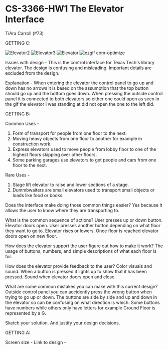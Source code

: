 # CS-3366-HW1 The Elevator Interface
TiAra Carroll (#73)

GETTING C:

![Elevator2](https://user-images.githubusercontent.com/36643475/65015526-6f6d7480-d8e7-11e9-9bab-03b23e18dada.jpg)
![Elevator3](https://user-images.githubusercontent.com/36643475/65015591-91ff8d80-d8e7-11e9-8428-1b708ff76acb.jpg)
![Elevator](https://user-images.githubusercontent.com/36643475/65015599-96c44180-d8e7-11e9-9db4-2a5c61935e5e.jpg)
![ezgif com-optimize](https://user-images.githubusercontent.com/36643475/65015868-6af58b80-d8e8-11e9-909f-2cd7e8d3c70c.gif)



Issues with design - 
This is the control interface for Texas Tech's library elevator. The design is confusing and misleading. Important details are excluded from the design.

Explanation - 
When entering the elevator the control panel to go up and down has no arrows it is based on the assumption that the top button should go up and the bottom goes down. When pressing the outside control panel it is connected to both elevators so either one could open as seen in the gif the elevator I was standing at did not open the one to the left did.

GETTING B:

Common Uses - 
1) Form of transport for people from one floor to the next.
2) Moving heavy objects from one floor to another for example in construction work.
3) Express elevators used to move people from lobby floor to one of the highest floors skipping over other floors.
4) Some parking garages use elevators to get people and cars from one floor to the next.

Rare Uses - 
1) Stage lift elevator to raise and lower sections of a stage.
2) Dummbwaiters are small elevators used to transport small objects or loads like food or books.

Does the interface make doing those common things easier?
Yes because it allows the user to know where they are transporting to.

What is the common sequence of actions?
User presses up or down button. Elevator doors open. User presses another button depending on what floor they want to go to. Elevator rises or lowers. Once floor is reached elevator doors open on new floor. 

How does the elevator support the user figure out how to make it work?
The usage of buttons, numbers, and simple descriptions of what each floor is for.

How does the elevator provide feedback to the user?
Color visuals and sound. When a button is pressed it lights up to show that it has been pressed. Sound when elevator doors open and close. 

What are some common mistakes you can make with this current design?
Outside control panel you can accidently press the wrong button when trying to go up or down.
The buttons are side by side and up and down in the elevator so can be confusing on what direction is which.
Some buttons have numbers while others only have letters for example Ground Floor is represented by a G.

Sketch your solution. And justify your design decisions.




GETTING A:

Screen size - 
Link to design - 

